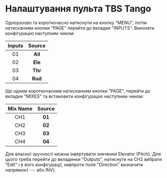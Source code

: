 # Налаштування пульта TBS Tango
Одноразово та короткочасно натиснути на кнопку "MENU", потім натисканням кнопки "PAGE" перейти до вкладки "INPUTS". Виконати конфігурацію наступним чином:

| Inputs | Source  |
| :----: | :-----: |
|   01   | **Ail** |
|   02   | **Ele** |
|   03   | **Thr** |
|   04   | **Rud** |

Ще одним короткочасним натисканням кнопки "PAGE", перейти до вкладки "MIXES" та встановити конфігурацію наступним чином:

| Mix Name | Source |
| :------: | :----: |
|   CH1    | **01** |
|   CH2    | **02** |
|   CH3    | **03** |
|   CH4    | **04** |

Для власної зручності можна інвертувати знечення Elevator (Pitch). Для цього треба перейти до вкладинки "Outputs", натиснути на CH2 вибрати "Edit" і в його конфігурації, навпроти поля "Direction" визначити напрямок( --- або INV).


